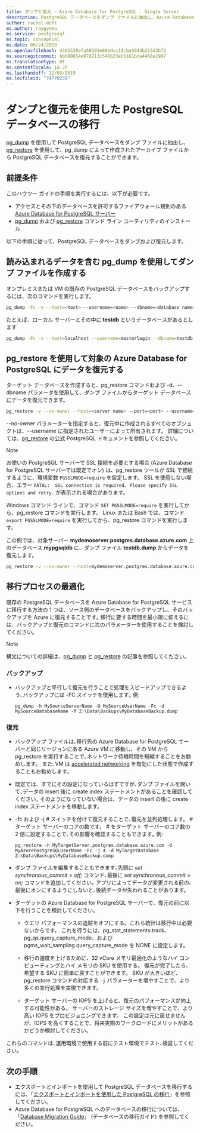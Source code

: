 ```yaml
---
title: ダンプと復元 - Azure Database for PostgreSQL - Single Server
description: PostgreSQL データベースをダンプ ファイルに抽出し、Azure Database for PostgreSQL - Single Server で pg_dump によって作成されたファイルから復元する方法について説明します。
author: rachel-msft
ms.author: raagyema
ms.service: postgresql
ms.topic: conceptual
ms.date: 09/24/2019
ms.openlocfilehash: 4365338efa56593e80edcc19cba5944b213d2b72
ms.sourcegitcommit: 6bb98654e97d213c549b23ebb161bda4468a1997
ms.translationtype: HT
ms.contentlocale: ja-JP
ms.lasthandoff: 12/03/2019
ms.locfileid: "74770239"
---
```

# <a name="migrate-your-postgresql-database-using-dump-and-restore"></a>ダンプと復元を使用した PostgreSQL データベースの移行
[pg_dump](https://www.postgresql.org/docs/current/static/app-pgdump.html) を使用して PostgreSQL データベースをダンプ ファイルに抽出し、[pg_restore](https://www.postgresql.org/docs/current/static/app-pgrestore.html) を使用して、pg_dump によって作成されたアーカイブ ファイルから PostgreSQL データベースを復元することができます。

## <a name="prerequisites"></a>前提条件
このハウツー ガイドの手順を実行するには、以下が必要です。
- アクセスとその下のデータベースを許可するファイアウォール規則のある [Azure Database for PostgreSQL サーバー](quickstart-create-server-database-portal.md)
- [pg_dump](https://www.postgresql.org/docs/current/static/app-pgdump.html) および [pg_restore](https://www.postgresql.org/docs/current/static/app-pgrestore.html) コマンド ライン ユーティリティのインストール

以下の手順に従って、PostgreSQL データベースをダンプおよび復元します。

## <a name="create-a-dump-file-using-pg_dump-that-contains-the-data-to-be-loaded"></a>読み込まれるデータを含む pg_dump を使用してダンプ ファイルを作成する
オンプレミスまたは VM の既存の PostgreSQL データベースをバックアップするには、次のコマンドを実行します。
```bash
pg_dump -Fc -v --host=<host> --username=<name> --dbname=<database name> -f <database>.dump
```
たとえば、ローカル サーバーとその中に **testdb** というデータベースがあるとします
```bash
pg_dump -Fc -v --host=localhost --username=masterlogin --dbname=testdb -f testdb.dump
```


## <a name="restore-the-data-into-the-target-azure-database-for-postgresql-using-pg_restore"></a>pg_restore を使用して対象の Azure Database for PostgreSQL にデータを復元する
ターゲット データベースを作成すると、pg_restore コマンドおよび -d、--dbname パラメータを使用して、ダンプ ファイルからターゲット データベースにデータを復元できます。
```bash
pg_restore -v --no-owner --host=<server name> --port=<port> --username=<user@servername> --dbname=<target database name> <database>.dump
```
--no-owner パラメーターを指定すると、復元中に作成されるすべてのオブジェクトは、--username に指定されたユーザーによって所有されます。 詳細については、[pg_restore](https://www.postgresql.org/docs/9.6/static/app-pgrestore.html) の公式 PostgreSQL ドキュメントを参照してください。

> [!NOTE]
> お使いの PostgreSQL サーバーで SSL 接続を必要とする場合 (Azure Database for PostgreSQL サーバーでは既定でオン) は、pg_restore ツールが SSL で接続するように、環境変数 `PGSSLMODE=require` を設定します。 SSL を使用しない場合、エラー `FATAL:  SSL connection is required. Please specify SSL options and retry.` が表示される場合があります。
>
> Windows コマンド ラインで、コマンド `SET PGSSLMODE=require` を実行してから、pg_restore コマンドを実行します。 Linux または Bash では、コマンド `export PGSSLMODE=require` を実行してから、pg_restore コマンドを実行します。
>

この例では、対象サーバー **mydemoserver.postgres.database.azure.com** 上のデータベース **mypgsqldb** に、ダンプ ファイル **testdb.dump** からデータを復元します。 
```bash
pg_restore -v --no-owner --host=mydemoserver.postgres.database.azure.com --port=5432 --username=mylogin@mydemoserver --dbname=mypgsqldb testdb.dump
```

## <a name="optimizing-the-migration-process"></a>移行プロセスの最適化

既存の PostgreSQL データベースを Azure Database for PostgreSQL サービスに移行する方法の 1 つは、ソース側のデータベースをバックアップし、そのバックアップを Azure に復元することです｡ 移行に要する時間を最小限に抑えるには、バックアップと復元のコマンドに次のパラメーターを使用することを検討してください｡

> [!NOTE]
> 構文についての詳細は、[pg_dump](https://www.postgresql.org/docs/current/static/app-pgdump.html) と [pg_restore](https://www.postgresql.org/docs/current/static/app-pgrestore.html) の記事を参照してください｡
>

### <a name="for-the-backup"></a>バックアップ
- バックアップと平行して復元を行うことで処理をスピードアップできるよう､バックアップには -FC スイッチを使用します｡ 例:

    ```
    pg_dump -h MySourceServerName -U MySourceUserName -Fc -d MySourceDatabaseName -f Z:\Data\Backups\MyDatabaseBackup.dump
    ```

### <a name="for-the-restore"></a>復元
- バックアップ ファイルは､移行先の Azure Database for PostgreSQL サーバーと同じリージョンにある Azure VM に移動し、その VM から pg_restore を実行することで､ネットワーク待機時間を短縮することをお勧めします。 また､VM は [accelerated networking](../virtual-network/create-vm-accelerated-networking-powershell.md) を有効にした状態で作成することもお勧めします。

- 既定では、すでにその設定になっているはずですが､ダンプ ファイルを開いて､データの insert 後に create index ステートメントがあることを確認してください｡ そのようになっていない場合は、データの insert の後に create index ステートメントを移動します。

- -fc および -j *#* スイッチを付けて復元することで､復元を並列処理します。 *#* ターゲット サーバーのコアの数です。 *#* をターゲット サーバーのコア数の 2 倍に設定することで､その影響を確認することもできます｡ 例:

    ```
    pg_restore -h MyTargetServer.postgres.database.azure.com -U MyAzurePostgreSQLUserName -Fc -j 4 -d MyTargetDatabase Z:\Data\Backups\MyDatabaseBackup.dump
    ```

- ダンプ ファイルを編集することもできます｡先頭に *set synchronous_commit = off;* コマンド､最後に *set synchronous_commit = on;* コマンドを追加してください｡ アプリによってデータが変更される前の､最後にオンにするようにしないと､後続データが失われることがあります。

- ターゲットの Azure Database for PostgreSQL サーバーで、復元の前に以下を行うことを検討してください。
    - クエリ パフォーマンスの追跡をオフにする。これら統計は移行中は必要ないからです。 これを行うには、pg_stat_statements.track、pg_qs.query_capture_mode、および pgms_wait_sampling.query_capture_mode を NONE に設定します。

    - 移行の速度を上げるために、32 vCore メモリ最適化のようなハイ コンピューティングとハイ メモリの SKU を使用する。 復元が完了したら、希望する SKU に簡単に戻すことができます。 SKU が大きいほど、pg_restore コマンドの対応する `-j` パラメーターを増やすことで、より多くの並行処理を実現できます。 

    - ターゲット サーバーの IOPS を上げると、復元のパフォーマンスが向上する可能性がある。 サーバーのストレージ サイズを増やすことで、より高い IOPS をプロビジョニングできます。 この設定は元に戻せませんが、IOPS を高くすることで、将来実際のワークロードにメリットがあるかどうか検討してください。

これらのコマンドは､運用環境で使用する前にテスト環境でテスト､検証してください。

## <a name="next-steps"></a>次の手順
- エクスポートとインポートを使用して PostgreSQL データベースを移行するには、「[エクスポートとインポートを使用した PostgreSQL の移行](howto-migrate-using-export-and-import.md)」を参照してください。
- Azure Database for PostgreSQL へのデータベースの移行については、「[Database Migration Guide](https://aka.ms/datamigration)」 (データベースの移行ガイド) を参照してください。
